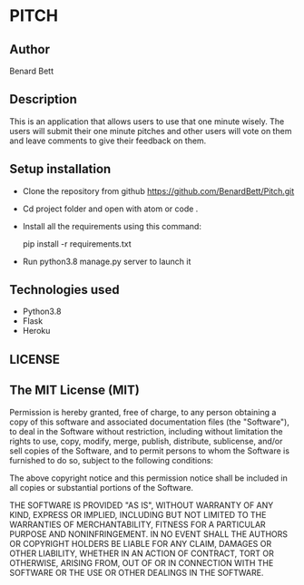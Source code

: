 # PITCH

## Author

Benard Bett

## Description

 This is an application that allows users to use that one minute wisely. The users will submit their one minute pitches and other users will vote on them and leave comments to give their feedback on them.

## Setup installation

- Clone the repository from github
<https://github.com/BenardBett/Pitch.git>

- Cd project folder and open with atom or code .

- Install all the requirements using this command:

   pip install -r requirements.txt

- Run python3.8 manage.py server to launch it

## Technologies used

- Python3.8
- Flask
- Heroku



## LICENSE

## The MIT License (MIT)

Permission is hereby granted, free of charge, to any person obtaining a copy of this software and associated documentation files (the "Software"), to deal in the Software without restriction, including without limitation the rights to use, copy, modify, merge, publish, distribute, sublicense, and/or sell copies of the Software, and to permit persons to whom the Software is furnished to do so, subject to the following conditions:

The above copyright notice and this permission notice shall be included in all copies or substantial portions of the Software.

THE SOFTWARE IS PROVIDED "AS IS", WITHOUT WARRANTY OF ANY KIND, EXPRESS OR IMPLIED, INCLUDING BUT NOT LIMITED TO THE WARRANTIES OF MERCHANTABILITY, FITNESS FOR A PARTICULAR PURPOSE AND NONINFRINGEMENT. IN NO EVENT SHALL THE AUTHORS OR COPYRIGHT HOLDERS BE LIABLE FOR ANY CLAIM, DAMAGES OR OTHER LIABILITY, WHETHER IN AN ACTION OF CONTRACT, TORT OR OTHERWISE, ARISING FROM, OUT OF OR IN CONNECTION WITH THE SOFTWARE OR THE USE OR OTHER DEALINGS IN THE SOFTWARE.